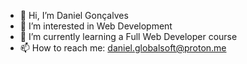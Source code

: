 - 👋 Hi, I’m Daniel Gonçalves
- 👀 I’m interested in Web Development
- 🌱 I’m currently learning a Full Web Developer course
- 📫 How to reach me: daniel.globalsoft@proton.me

